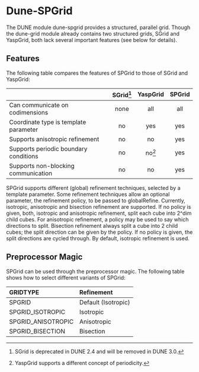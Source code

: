 Dune-SPGrid
===========

The DUNE module dune-spgrid provides a structured, parallel grid. Though the
dune-grid module already contains two structured grids, SGrid and YaspGrid,
both lack several important features (see below for details).


Features
--------

The following table compares the features of SPGrid to those of SGrid and
YaspGrid:

|                                       | SGrid[^1] | YaspGrid | SPGrid |
| :------------------------------------ | :-------: | :------: | :----: |
| Can communicate on codimensions       | none      | all      | all    |
| Coordinate type is template parameter | no        | yes      | yes    |
| Supports anisotropic refinement       | no        | no       | yes    |
| Supports periodic boundary conditions | no        | no[^2]   | yes    |
| Supports non-blocking communication   | no        | no       | yes    |

[^1]: SGrid is deprecated in DUNE 2.4 and will be removed in DUNE 3.0.
[^2]: YaspGrid supports a different concept of periodicity.

SPGrid supports different (global) refinement techniques, selected by a
template parameter. Some refinement techniques allow an optional parameter,
the refinement policy, to be passed to globalRefine. Currently, isotropic,
anisotropic and bisection refinement are supported. If no policy is given,
both, isotropic and anisotropic refinement, split each cube into 2^dim child
cubes. For anisotropic refinement, a policy may be used to say which directions
to split. Bisection refinement always split a cube into 2 child cubes; the
split direction can be given by the policy. If no policy is given, the split
directions are cycled through. By default, isotropic refinement is used.


Preprocessor Magic
------------------

SPGrid can be used through the preprocessor magic. The following table shows how
to select different variants of SPGrid:

| GRIDTYPE           | Refinement          |
| :----------------- | :------------------ |
| SPGRID             | Default (Isotropic) |
| SPGRID_ISOTROPIC   | Isotropic           |
| SPGRID_ANISOTROPIC | Anisotropic         |
| SPGRID_BISECTION   | Bisection           |
